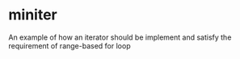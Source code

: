 # miniter
An example of how an iterator should be implement and satisfy the requirement of range-based for loop
